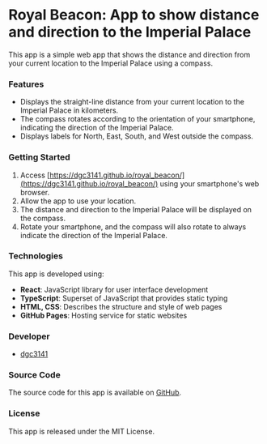 # Royal Beacon: App to show distance and direction to the Imperial Palace

This app is a simple web app that shows the distance and direction from your current location to the Imperial Palace using a compass.

### Features

- Displays the straight-line distance from your current location to the Imperial Palace in kilometers.
- The compass rotates according to the orientation of your smartphone, indicating the direction of the Imperial Palace.
- Displays labels for North, East, South, and West outside the compass.

### Getting Started

1. Access [https://dgc3141.github.io/royal_beacon/](https://dgc3141.github.io/royal_beacon/) using your smartphone's web browser.
2. Allow the app to use your location.
3. The distance and direction to the Imperial Palace will be displayed on the compass.
4. Rotate your smartphone, and the compass will also rotate to always indicate the direction of the Imperial Palace.

### Technologies

This app is developed using:

- **React**: JavaScript library for user interface development
- **TypeScript**: Superset of JavaScript that provides static typing
- **HTML, CSS**: Describes the structure and style of web pages
- **GitHub Pages**: Hosting service for static websites

### Developer

- [dgc3141](https://github.com/dgc3141)

### Source Code

The source code for this app is available on [GitHub](https://github.com/dgc3141/royal_beacon).

### License

This app is released under the MIT License.
